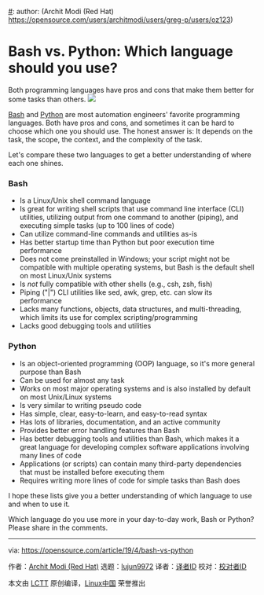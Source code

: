 [#]: collector: (lujun9972)
[#]: translator: (geekpi)
[#]: reviewer: ( )
[#]: publisher: ( )
[#]: url: ( )
[#]: subject: (Bash vs. Python: Which language should you use?)
[#]: via: (https://opensource.com/article/19/4/bash-vs-python)
[#]: author: (Archit Modi (Red Hat) https://opensource.com/users/architmodi/users/greg-p/users/oz123)

Bash vs. Python: Which language should you use?
======
Both programming languages have pros and cons that make them better for
some tasks than others.
![][1]

[Bash][2] and [Python][3] are most automation engineers' favorite programming languages. Both have pros and cons, and sometimes it can be hard to choose which one you should use. The honest answer is: It depends on the task, the scope, the context, and the complexity of the task.

Let's compare these two languages to get a better understanding of where each one shines.

### Bash

  * Is a Linux/Unix shell command language
  * Is great for writing shell scripts that use command line interface (CLI) utilities, utilizing output from one command to another (piping), and executing simple tasks (up to 100 lines of code)
  * Can utilize command-line commands and utilities as-is
  * Has better startup time than Python but poor execution time performance
  * Does not come preinstalled in Windows; your script might not be compatible with multiple operating systems, but Bash is the default shell on most Linux/Unix systems
  * Is _not_ fully compatible with other shells (e.g., csh, zsh, fish)
  * Piping ("|") CLI utilities like sed, awk, grep, etc. can slow its performance
  * Lacks many functions, objects, data structures, and multi-threading, which limits its use for complex scripting/programming
  * Lacks good debugging tools and utilities



### Python

  * Is an object-oriented programming (OOP) language, so it's more general purpose than Bash
  * Can be used for almost any task
  * Works on most major operating systems and is also installed by default on most Unix/Linux systems
  * Is very similar to writing pseudo code
  * Has simple, clear, easy-to-learn, and easy-to-read syntax
  * Has lots of libraries, documentation, and an active community
  * Provides better error handling features than Bash
  * Has better debugging tools and utilities than Bash, which makes it a great language for developing complex software applications involving many lines of code
  * Applications (or scripts) can contain many third-party dependencies that must be installed before executing them
  * Requires writing more lines of code for simple tasks than Bash does



I hope these lists give you a better understanding of which language to use and when to use it.

Which language do you use more in your day-to-day work, Bash or Python? Please share in the comments.

--------------------------------------------------------------------------------

via: https://opensource.com/article/19/4/bash-vs-python

作者：[Archit Modi (Red Hat)][a]
选题：[lujun9972][b]
译者：[译者ID](https://github.com/译者ID)
校对：[校对者ID](https://github.com/校对者ID)

本文由 [LCTT](https://github.com/LCTT/TranslateProject) 原创编译，[Linux中国](https://linux.cn/) 荣誉推出

[a]: https://opensource.com/users/architmodi/users/greg-p/users/oz123
[b]: https://github.com/lujun9972
[1]: https://opensource.com/sites/default/files/styles/image-full-size/public/lead-images/computer_happy_sad_developer_programming.png?itok=72nkfSQ_
[2]: /article/18/7/admin-guide-bash
[3]: /article/17/11/5-approaches-learning-python
